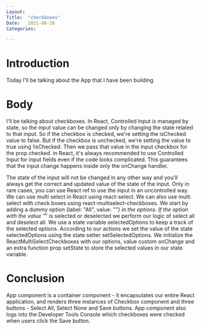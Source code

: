 ```yaml
---
Layout:
Title:	"checkboxes"
Date:	2021-08-20
Categories:

---
```


# Introduction
 Today I'll be talking about the App that I have been building

 # Body

 I'll be talking about checkboxes.
 In React, Controlled Input is managed by state, so the input value can be changed only by changing the state related to that input.
 So if the checkbox is checked, we're setting the isChecked value to false. But if the checkbox is unchecked, we're setting the value to true using !isChecked. Then we pass that value in the input checkbox for the prop checked. in React, it's always recommended to use Controlled Input for input fields even if the code looks complicated. This guarantees that the input change happens inside only the onChange handler.

The state of the input will not be changed in any other way and you'll always get the correct and updated value of the state of the input.
Only in rare cases, you can use React ref to use the input in an uncontrolled way.
We can use multi select in React using react-select. We can also use multi select with check boxes using react-multiselect-checkboxes. 
We start by adding a dummy option {label: "All", value: "*"} in the options. If the option with the value "*" is selected or deselected we perform our logic of select all and deselect all. We use a state variable selectedOptions to keep a track of the selected options. According to our actions we set the value of the state selectedOptions using the state setter setSelectedOptions.
We initialize the ReactMultiSelectCheckboxes with our options, value custom onChange and an extra function prop setState to store the selected values in our state variable.

# Conclusion

App component is a container component - it encapsulates our entire React application, and renders three instances of Checkbox component and three buttons - Select All, Select None and Save buttons. App component also logs into the Developer Tools Console which checkboxes were checked when users click the Save button.
